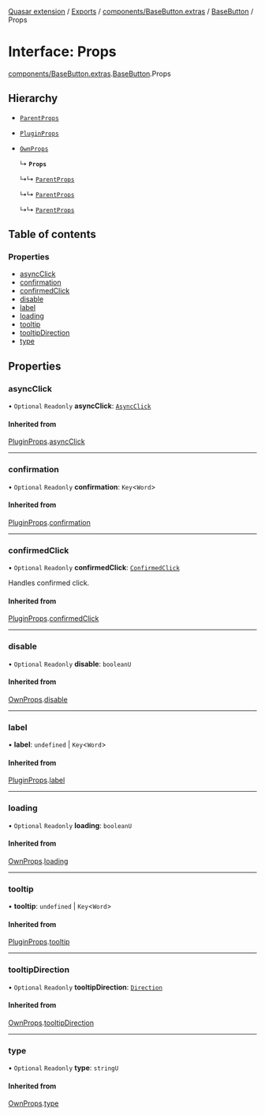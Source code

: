 [Quasar extension](../index.md) / [Exports](../modules.md) / [components/BaseButton.extras](../modules/components_BaseButton_extras.md) / [BaseButton](../modules/components_BaseButton_extras.BaseButton.md) / Props

# Interface: Props

[components/BaseButton.extras](../modules/components_BaseButton_extras.md).[BaseButton](../modules/components_BaseButton_extras.BaseButton.md).Props

## Hierarchy

- [`ParentProps`](components_BaseButton_extras.BaseButton.ParentProps.md)

- [`PluginProps`](components_BaseButton_extras.BaseButton.PluginProps.md)

- [`OwnProps`](components_BaseButton_extras.BaseButton.OwnProps.md)

  ↳ **`Props`**

  ↳↳ [`ParentProps`](components_Button_extras.Button.ParentProps.md)

  ↳↳ [`ParentProps`](components_FormButton_extras.FormButton.ParentProps.md)

  ↳↳ [`ParentProps`](components_IconButton_extras.IconButton.ParentProps.md)

## Table of contents

### Properties

- [asyncClick](components_BaseButton_extras.BaseButton.Props.md#asyncclick)
- [confirmation](components_BaseButton_extras.BaseButton.Props.md#confirmation)
- [confirmedClick](components_BaseButton_extras.BaseButton.Props.md#confirmedclick)
- [disable](components_BaseButton_extras.BaseButton.Props.md#disable)
- [label](components_BaseButton_extras.BaseButton.Props.md#label)
- [loading](components_BaseButton_extras.BaseButton.Props.md#loading)
- [tooltip](components_BaseButton_extras.BaseButton.Props.md#tooltip)
- [tooltipDirection](components_BaseButton_extras.BaseButton.Props.md#tooltipdirection)
- [type](components_BaseButton_extras.BaseButton.Props.md#type)

## Properties

### asyncClick

• `Optional` `Readonly` **asyncClick**: [`AsyncClick`](components_api_async_click.asyncClick.AsyncClick.md)

#### Inherited from

[PluginProps](components_BaseButton_extras.BaseButton.PluginProps.md).[asyncClick](components_BaseButton_extras.BaseButton.PluginProps.md#asyncclick)

___

### confirmation

• `Optional` `Readonly` **confirmation**: `Key`<`Word`\>

#### Inherited from

[PluginProps](components_BaseButton_extras.BaseButton.PluginProps.md).[confirmation](components_BaseButton_extras.BaseButton.PluginProps.md#confirmation)

___

### confirmedClick

• `Optional` `Readonly` **confirmedClick**: [`ConfirmedClick`](components_api_confirmed_click.confirmedClick.ConfirmedClick.md)

Handles confirmed click.

#### Inherited from

[PluginProps](components_BaseButton_extras.BaseButton.PluginProps.md).[confirmedClick](components_BaseButton_extras.BaseButton.PluginProps.md#confirmedclick)

___

### disable

• `Optional` `Readonly` **disable**: `booleanU`

#### Inherited from

[OwnProps](components_BaseButton_extras.BaseButton.OwnProps.md).[disable](components_BaseButton_extras.BaseButton.OwnProps.md#disable)

___

### label

• **label**: `undefined` \| `Key`<`Word`\>

#### Inherited from

[PluginProps](components_BaseButton_extras.BaseButton.PluginProps.md).[label](components_BaseButton_extras.BaseButton.PluginProps.md#label)

___

### loading

• `Optional` `Readonly` **loading**: `booleanU`

#### Inherited from

[OwnProps](components_BaseButton_extras.BaseButton.OwnProps.md).[loading](components_BaseButton_extras.BaseButton.OwnProps.md#loading)

___

### tooltip

• **tooltip**: `undefined` \| `Key`<`Word`\>

#### Inherited from

[PluginProps](components_BaseButton_extras.BaseButton.PluginProps.md).[tooltip](components_BaseButton_extras.BaseButton.PluginProps.md#tooltip)

___

### tooltipDirection

• `Optional` `Readonly` **tooltipDirection**: [`Direction`](../modules/components_api_direction.direction.md#direction)

#### Inherited from

[OwnProps](components_BaseButton_extras.BaseButton.OwnProps.md).[tooltipDirection](components_BaseButton_extras.BaseButton.OwnProps.md#tooltipdirection)

___

### type

• `Optional` `Readonly` **type**: `stringU`

#### Inherited from

[OwnProps](components_BaseButton_extras.BaseButton.OwnProps.md).[type](components_BaseButton_extras.BaseButton.OwnProps.md#type)
